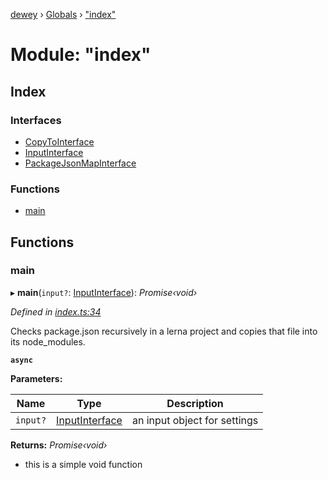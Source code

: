 [dewey](../README.md) › [Globals](../globals.md) › ["index"](_index_.md)

# Module: "index"

## Index

### Interfaces

* [CopyToInterface](../interfaces/_index_.copytointerface.md)
* [InputInterface](../interfaces/_index_.inputinterface.md)
* [PackageJsonMapInterface](../interfaces/_index_.packagejsonmapinterface.md)

### Functions

* [main](_index_.md#main)

## Functions

###  main

▸ **main**(`input?`: [InputInterface](../interfaces/_index_.inputinterface.md)): *Promise‹void›*

*Defined in [index.ts:34](https://github.com/samrocksc/dewey/blob/51716d8/src/index.ts#L34)*

Checks package.json recursively in a lerna project and copies
that file into its node_modules.

**`async`** 

**Parameters:**

Name | Type | Description |
------ | ------ | ------ |
`input?` | [InputInterface](../interfaces/_index_.inputinterface.md) | an input object for settings |

**Returns:** *Promise‹void›*

- this is a simple void function
